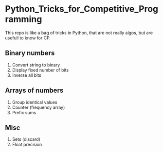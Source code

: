 # Python_Tricks_for_Competitive_Programming
This repo is like a bag of tricks in Python, that are not really algos, but are usefull to know for CP.


## Binary numbers
1. Convert string to binary
2. Display fixed number of bits
3. Inverse all bits

## Arrays of numbers
1. Group identical values
2. Counter (frequency array)
3. Prefix sums


## Misc
1. Sets (discard)
2. Float precision
